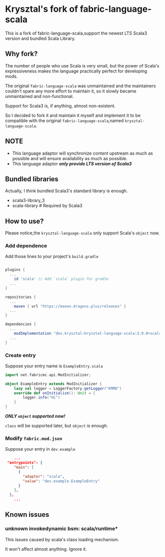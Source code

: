 # Krysztal's fork of fabric-language-scala

This is a fork of fabric-language-scala,support the newest LTS Scala3 version and bundled Scala Library.

## Why fork?

The number of people who use Scala is very small, but the power of Scala's expressiveness makes the language practically perfect for developing mods.

The original `fabric-language-scala` was unmaintained and the maintainers couldn't spare any more effort to maintain it, so it slowly became unmaintained and non-functional.

Support for Scala3 is, if anything, almost non-existent.

So I decided to fork it and maintain it myself and implement it to be compatible with the original `fabric-language-scala`,named `krysztal-language-scala`.

## NOTE

- This language adaptor will synchronize content upstream as much as possible and will ensure availability as much as possible.
- This language adaptor _**only provide LTS version of Scala3**_

## Bundled libraries

Actually, I think bundled Scala3's standard library is enough.

- scala3-library_3
- scala-library # Required by Scala3

## How to use?

Please notice,the `krysztal-language-scala` only support Scala's `object` now.

### Add dependence

Add those lines to your project's `build.gradle`

```groovy

plugins {
  ...
	id 'scala' // Add `scala` plugin for gradle
  ...
}

repositories {
  ...
	maven { url "https://maven.dragons.plus/releases" }
  ...
}

dependencies {
  ...
	modImplementation "dev.krysztal:krysztal-language-scala:3.0.0+scala.3.3.3"
  ...
}
```

### Create entry

Suppose your entry name is `ExampleEntry.scala`

```scala
import net.fabricmc.api.ModInitializer;

object ExampleEntry extends ModInitializer {
    lazy val logger = LoggerFactory.getLogger("KMMO")
    override def onInitialize(): Unit = {
        logger.info("Hi")
    }
}

```

**_ONLY `object` supported now!_**

`class` will be supported later, but `object` is enough.

### Modify `fabric.mod.json`

Suppose your entry in `dev.example`

```json
    ...
 "entrypoints": {
    "main": [
      {
        "adapter": "scala",
        "value": "dev.example.ExampleEntry"
      }
    ],
  },
    ...
```

## Known issues

### unknown invokedynamic bsm: scala/runtime\*

This issues caused by scala's class loading mechanism.

It won't affect almost anything. Ignore it.
